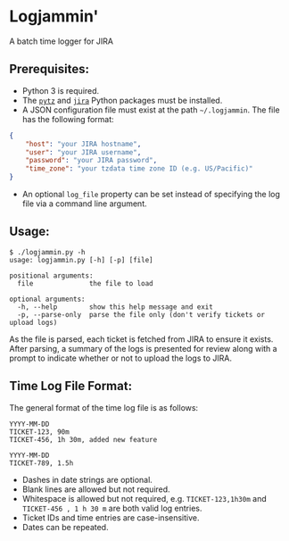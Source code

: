 # Logjammin'

A batch time logger for JIRA

## Prerequisites:

- Python 3 is required.
- The [`pytz`](https://pypi.python.org/pypi/pytz) and [`jira`](https://pypi.python.org/pypi/jira) Python packages must be installed.
- A JSON configuration file must exist at the path `~/.logjammin`. The file has the following format:
```json
{
    "host": "your JIRA hostname",
    "user": "your JIRA username",
    "password": "your JIRA password",
    "time_zone": "your tzdata time zone ID (e.g. US/Pacific)"
}
```
- An optional `log_file` property can be set instead of specifying the log file via a command line argument.

## Usage:

```
$ ./logjammin.py -h
usage: logjammin.py [-h] [-p] [file]

positional arguments:
  file              the file to load

optional arguments:
  -h, --help        show this help message and exit
  -p, --parse-only  parse the file only (don't verify tickets or upload logs)
```

As the file is parsed, each ticket is fetched from JIRA to ensure it exists. After parsing, a summary of the logs is presented for review along with a prompt to indicate whether or not to upload the logs to JIRA.

## Time Log File Format:

The general format of the time log file is as follows:

```
YYYY-MM-DD
TICKET-123, 90m
TICKET-456, 1h 30m, added new feature

YYYY-MM-DD
TICKET-789, 1.5h
```

- Dashes in date strings are optional.
- Blank lines are allowed but not required.
- Whitespace is allowed but not required, e.g. `TICKET-123,1h30m` and `TICKET-456 , 1 h 30 m` are both valid log entries.
- Ticket IDs and time entries are case-insensitive.
- Dates can be repeated.
